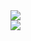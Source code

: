 <a href="https://github.com/devShHong">
  <img align="center" src="https://github-readme-stats.vercel.app/api?username=devShHong&count_private=true&show_icons=true&theme=tokyonight&line_height=20"/>
</a>
</br>
<a href="https://github.com/devShHong">
  <img align="center" src="https://github-readme-stats.vercel.app/api/top-langs/?username=devShHong&layout=compact&theme=tokyonight"/>
</a>
